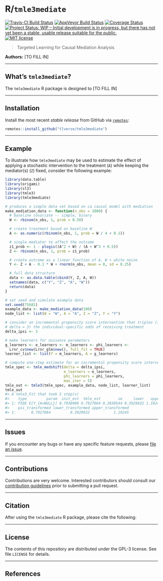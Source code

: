 
<!-- README.md is generated from README.Rmd. Please edit that file -->

# R/`tmle3mediate`

[![Travis-CI Build
Status](https://travis-ci.org/tlverse/tmle3mediate.svg?branch=master)](https://travis-ci.org/tlverse/tmle3mediate)
[![AppVeyor Build
Status](https://ci.appveyor.com/api/projects/status/github/tlverse/tmle3mediate?branch=master&svg=true)](https://ci.appveyor.com/project/tlverse/tmle3mediate)
[![Coverage
Status](https://img.shields.io/codecov/c/github/tlverse/tmle3mediate/master.svg)](https://codecov.io/github/tlverse/tmle3mediate?branch=master)
[![Project Status: WIP – Initial development is in progress, but there
has not yet been a stable, usable release suitable for the
public.](https://www.repostatus.org/badges/latest/wip.svg)](https://www.repostatus.org/#wip)
[![MIT
license](http://img.shields.io/badge/license-MIT-brightgreen.svg)](http://opensource.org/licenses/MIT)

> Targeted Learning for Causal Mediation Analysis

**Authors:** \[TO FILL IN\]

-----

## What’s `tmle3mediate`?

The `tmle3mediate` R package is designed to \[TO FILL IN\]

-----

## Installation

Install the most recent *stable release* from GitHub via
[`remotes`](https://CRAN.R-project.org/package=remotes):

``` r
remotes::install_github("tlverse/tmle3mediate")
```

-----

## Example

To illustrate how `tmle3mediate` may be used to estimate the effect of
applying a stochastic intervention to the treatment (`A`) while keeping
the mediator(s) (`Z`) fixed, consider the following example:

``` r
library(data.table)
library(origami)
library(sl3)
library(tmle3)
library(tmle3mediate)

# produces a simple data set based on ca causal model with mediation
make_mediation_data <- function(n_obs = 1000) {
  # baseline covariate -- simple, binary
  W <- rbinom(n_obs, 1, prob = 0.50)

  # create treatment based on baseline W
  A <- as.numeric(rbinom(n_obs, 1, prob = W / 4 + 0.1))

  # single mediator to affect the outcome
  z1_prob <- 1 - plogis((A^2 + W) / (A + W^3 + 0.5))
  Z <- rbinom(n_obs, 1, prob = z1_prob)

  # create outcome as a linear function of A, W + white noise
  Y <- Z + A - 0.1 * W + rnorm(n_obs, mean = 0, sd = 0.25)

  # full data structure
  data <- as.data.table(cbind(Y, Z, A, W))
  setnames(data, c("Y", "Z", "A", "W"))
  return(data)
}

# set seed and simulate example data
set.seed(75681)
example_data <- make_mediation_data(100)
node_list <- list(W = "W", A = "A", Z = "Z", Y = "Y")

# consider an incremental propensity score intervention that triples (i.e.,
# delta = 3) the individual-specific odds of receiving treatment
delta_ipsi <- 3

# make learners for nuisance parameters
g_learners <- e_learners <- m_learners <- phi_learners <-
  Lrnr_cv$new(Lrnr_glm$new(), full_fit = TRUE)
learner_list <- list(Y = m_learners, A = g_learners)

# compute one-step estimate for an incremental propensity score intervention
tmle_spec <- tmle_medshift(delta = delta_ipsi,
                           e_learners = e_learners,
                           phi_learners = phi_learners,
                           max_iter = 5)
tmle_out <- tmle3(tmle_spec, example_data, node_list, learner_list)
tmle_out
#> A tmle3_Fit that took 5 step(s)
#>    type         param  init_est  tmle_est        se     lower   upper
#> 1: PIDE E[Y_{A=NULL}] 0.7938906 0.7927064 0.2039544 0.3929632 1.19245
#>    psi_transformed lower_transformed upper_transformed
#> 1:       0.7927064         0.3929632           1.19245
```

-----

## Issues

If you encounter any bugs or have any specific feature requests, please
[file an issue](https://github.com/tlverse/tmle3mediate/issues).

-----

## Contributions

Contributions are very welcome. Interested contributors should consult
our [contribution
guidelines](https://github.com/tlverse/tmle3mediate/blob/master/CONTRIBUTING.md)
prior to submitting a pull request.

-----

## Citation

After using the `tmle3mediate` R package, please cite the following:

-----

## License

The contents of this repository are distributed under the GPL-3 license.
See file `LICENSE` for details.

-----

## References
